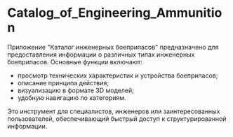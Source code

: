 # Catalog_of_Engineering_Ammunition
Приложение "Каталог инженерных боеприпасов" предназначено для предоставления информации о различных типах инженерных боеприпасов. Основные функции включают: 

- просмотр технических характеристик и устройства боеприпасов;  
- описание принципа действия;  
- визуализацию в формате 3D моделей;  
- удобную навигацию по категориям.  

Это инструмент для специалистов, инженеров или заинтересованных пользователей, обеспечивающий быстрый доступ к структурированной информации.
